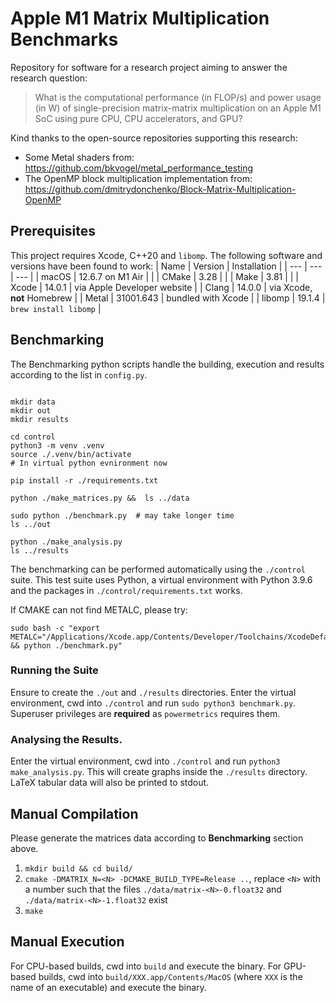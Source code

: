 # Apple M1 Matrix Multiplication Benchmarks

Repository for software for a research project aiming to answer the research question:
> What is the computational performance (in FLOP/s) and power usage (in W) of single-precision matrix-matrix multiplication on an Apple M1 SoC using pure CPU, CPU accelerators, and GPU?

Kind thanks to the open-source repositories supporting this research:
* Some Metal shaders from: https://github.com/bkvogel/metal_performance_testing
* The OpenMP block multiplication implementation from: https://github.com/dmitrydonchenko/Block-Matrix-Multiplication-OpenMP

## Prerequisites

This project requires Xcode, C++20 and `libomp`. The following software and versions have been found to work:
| Name | Version | Installation |
| --- | --- | --- |
| macOS | 12.6.7 on M1 Air | |
| CMake | 3.28 | |
| Make | 3.81 | |
| Xcode | 14.0.1 | via Apple Developer website |
| Clang | 14.0.0 | via Xcode, **not** Homebrew |
| Metal | 31001.643 | bundled with Xcode |
| libomp | 19.1.4 | `brew install libomp` |


## Benchmarking

The Benchmarking python scripts handle the building, execution and results according to the list in `config.py`.

``` shell

mkdir data
mkdir out
mkdir results

cd control 
python3 -m venv .venv
source ./.venv/bin/activate
# In virtual python evnironment now

pip install -r ./requirements.txt

python ./make_matrices.py &&  ls ../data

sudo python ./benchmark.py  # may take longer time
ls ../out

python ./make_analysis.py
ls ../results

```

The benchmarking can be performed automatically using the `./control` suite.
This test suite uses Python, a virtual environment with Python 3.9.6 and the packages in `./control/requirements.txt` works.

If CMAKE can not find METALC, please try:

``` shell
sudo bash -c "export METALC="/Applications/Xcode.app/Contents/Developer/Toolchains/XcodeDefault.xctoolchain/usr/bin/metal" && python ./benchmark.py"
```

### Running the Suite

Ensure to create the `./out` and `./results` directories.
Enter the virtual environment, cwd into `./control` and run `sudo python3 benchmark.py`. 
Superuser privileges are **required** as `powermetrics` requires them.

### Analysing the Results.

Enter the virtual environment, cwd into `./control` and run `python3 make_analysis.py`.
This will create graphs inside the `./results` directory.
LaTeX tabular data will also be printed to stdout.


## Manual Compilation

Please generate the matrices data according to **Benchmarking** section above.

1. `mkdir build && cd build/`
2. `cmake -DMATRIX_N=<N> -DCMAKE_BUILD_TYPE=Release ..`, replace `<N>` with a number such that the files `./data/matrix-<N>-0.float32` and `./data/matrix-<N>-1.float32` exist
3. `make`

## Manual Execution

For CPU-based builds, cwd into `build` and execute the binary.
For GPU-based builds, cwd into `build/XXX.app/Contents/MacOS` (where `XXX` is the name of an executable) and execute the binary.